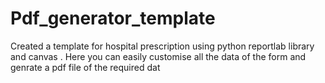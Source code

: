 # Pdf_generator_template
Created a template for hospital prescription using python reportlab library and canvas . Here you can easily customise all the data of the form and genrate a pdf file of the required dat
